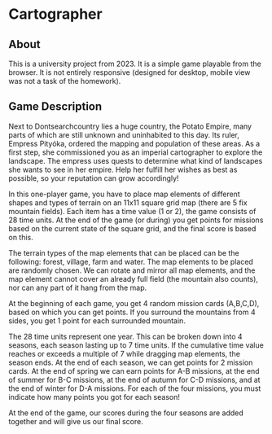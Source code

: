# Cartographer

## About
This is a university project from 2023. It is a simple game playable from the browser. It is not entirely responsive (designed for desktop, mobile view was not a task of the homework).

## Game Description
Next to Dontsearchcountry lies a huge country, the Potato Empire, many parts of which are still unknown and uninhabited to this day. Its ruler, Empress Pityóka, ordered the mapping and population of these areas. As a first step, she commissioned you as an imperial cartographer to explore the landscape. The empress uses quests to determine what kind of landscapes she wants to see in her empire. Help her fulfill her wishes as best as possible, so your reputation can grow accordingly!

In this one-player game, you have to place map elements of different shapes and types of terrain on an 11x11 square grid map (there are 5 fix mountain fields). Each item has a time value (1 or 2), the game consists of 28 time units. At the end of the game (or during) you get points for missions based on the current state of the square grid, and the final score is based on this.

The terrain types of the map elements that can be placed can be the following: forest, village, farm and water. The map elements to be placed are randomly chosen. We can rotate and mirror all map elements, and the map element cannot cover an already full field (the mountain also counts), nor can any part of it hang from the map.

At the beginning of each game, you get 4 random mission cards (A,B,C,D), based on which you can get points. If you surround the mountains from 4 sides, you get 1 point for each surrounded mountain.

The 28 time units represent one year. This can be broken down into 4 seasons, each season lasting up to 7 time units. If the cumulative time value reaches or exceeds a multiple of 7 while dragging map elements, the season ends. At the end of each season, we can get points for 2 mission cards. At the end of spring we can earn points for A-B missions, at the end of summer for B-C missions, at the end of autumn for C-D missions, and at the end of winter for D-A missions. For each of the four missions, you must indicate how many points you got for each season!

At the end of the game, our scores during the four seasons are added together and will give us our final score.